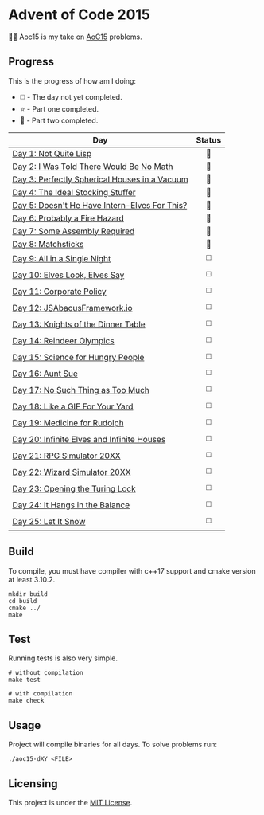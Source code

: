 # Advent of Code 2015

🎅🎄
Aoc15 is my take on [AoC15](https://adventofcode.com/2015/) problems.

## Progress

This is the progress of how am I doing:

* :white_medium_square: - The day not yet completed.
* :star: - Part one completed.
* :star2: - Part two completed.

| Day | Status |
| --- | :---: |
| [Day 1: Not Quite Lisp](https://adventofcode.com/2015/day/1) | :star2: |
| [Day 2: I Was Told There Would Be No Math](https://adventofcode.com/2015/day/2) | :star2: |
| [Day 3: Perfectly Spherical Houses in a Vacuum](https://adventofcode.com/2015/day/3) | :star2: |
| [Day 4: The Ideal Stocking Stuffer](https://adventofcode.com/2015/day/4)| :star2: |
| [Day 5: Doesn't He Have Intern-Elves For This?](https://adventofcode.com/2015/day/5)| :star2:  |
| [Day 6: Probably a Fire Hazard](https://adventofcode.com/2015/day/6)| :star2: |
| [Day 7: Some Assembly Required](https://adventofcode.com/2015/day/7)| :star2: |
| [Day 8: Matchsticks](https://adventofcode.com/2015/day/8)| :star2: |
| [Day 9: All in a Single Night](https://adventofcode.com/2015/day/9)| :white_medium_square: |
| [Day 10: Elves Look, Elves Say](https://adventofcode.com/2015/day/10)| :white_medium_square: |
| [Day 11: Corporate Policy](https://adventofcode.com/2015/day/11)| :white_medium_square: |
| [Day 12: JSAbacusFramework.io](https://adventofcode.com/2015/day/12)| :white_medium_square: |
| [Day 13: Knights of the Dinner Table](https://adventofcode.com/2015/day/13)| :white_medium_square: |
| [Day 14: Reindeer Olympics](https://adventofcode.com/2015/day/14)| :white_medium_square: |
| [Day 15: Science for Hungry People](https://adventofcode.com/2015/day/15)| :white_medium_square: |
| [Day 16: Aunt Sue](https://adventofcode.com/2015/day/16)| :white_medium_square: |
| [Day 17: No Such Thing as Too Much](https://adventofcode.com/2015/day/17)| :white_medium_square: |
| [Day 18: Like a GIF For Your Yard](https://adventofcode.com/2015/day/18)| :white_medium_square: |
| [Day 19: Medicine for Rudolph](https://adventofcode.com/2015/day/19)| :white_medium_square: |
| [Day 20: Infinite Elves and Infinite Houses](https://adventofcode.com/2015/day/20)| :white_medium_square: |
| [Day 21: RPG Simulator 20XX](https://adventofcode.com/2015/day/21)| :white_medium_square: |
| [Day 22: Wizard Simulator 20XX](https://adventofcode.com/2015/day/22)| :white_medium_square: |
| [Day 23: Opening the Turing Lock](https://adventofcode.com/2015/day/23)| :white_medium_square: |
| [Day 24: It Hangs in the Balance](https://adventofcode.com/2015/day/24)| :white_medium_square: |
| [Day 25: Let It Snow](https://adventofcode.com/2015/day/25)| :white_medium_square: |


## Build

To compile, you must have compiler with c++17 support and cmake version at least 3.10.2.
```console
mkdir build
cd build
cmake ../
make
```

## Test

Running tests is also very simple.
```console
# without compilation
make test

# with compilation
make check
```

## Usage

Project will compile binaries for all days. To solve problems run:
```console
./aoc15-dXY <FILE>
```

## Licensing

This project is under the [MIT License](LICENSE.md).
